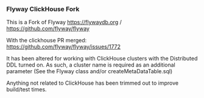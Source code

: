 ### Flyway ClickHouse Fork

This is a Fork of Flyway https://flywaydb.org / https://github.com/flyway/flyway

With the clickhouse PR merged: https://github.com/flyway/flyway/issues/1772

It has been altered for working with ClickHouse clusters with the Distributed DDL turned on. As such, a cluster name
is required as an additional parameter (See the Flyway class and/or createMetaDataTable.sql)

Anything not related to ClickHouse has been trimmed out to improve build/test times.